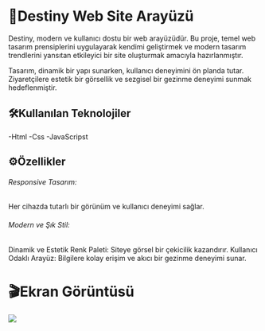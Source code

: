<h1>🚀Destiny Web Site Arayüzü</h1>

Destiny, modern ve kullanıcı dostu bir web arayüzüdür. Bu proje, temel web tasarım prensiplerini uygulayarak kendimi geliştirmek ve modern tasarım trendlerini yansıtan etkileyici bir site oluşturmak amacıyla hazırlanmıştır.

Tasarım, dinamik bir yapı sunarken, kullanıcı deneyimini ön planda tutar. Ziyaretçilere estetik bir görsellik ve sezgisel bir gezinme deneyimi sunmak hedeflenmiştir.

<h2>🛠️Kullanılan Teknolojiler</h2>

-Html
-Css
-JavaScripst

<h2>⚙️Özellikler</h2>

<h6>Responsive Tasarım:</h6>

Her cihazda tutarlı bir görünüm ve kullanıcı deneyimi sağlar.

<h6>Modern ve Şık Stil:</h6>

Dinamik ve Estetik Renk Paleti: Siteye görsel bir çekicilik kazandırır.
Kullanıcı Odaklı Arayüz: Bilgilere kolay erişim ve akıcı bir gezinme deneyimi sunar.

<h1>🎬Ekran Görüntüsü</h1>

![](./assets/project.gif)
